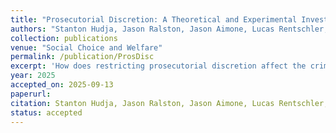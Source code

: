 ```yaml
---
title: "Prosecutorial Discretion: A Theoretical and Experimental Investigation"
authors: "Stanton Hudja, Jason Ralston, Jason Aimone, Lucas Rentschler, and Charles North"
collection: publications
venue: "Social Choice and Welfare"
permalink: /publication/ProsDisc
excerpt: 'How does restricting prosecutorial discretion affect the criminal justice system? Many legal scholars have suggested that setting a minimum plea bargain can reduce the innocence problem (i.e., reduce the number of false convictions in the criminal justice system). We develop a model of the criminal justice system to address this suggestion. We show theoretically that setting a minimum plea bargain can both reduce the innocence problem and slightly reduce crime rates. We implement this model in a laboratory experiment and find that restricting prosecutorial discretion reduces the innocence problem, but has no effect on crime rates. Additionally, we find an unintended consequence of restricting prosecutorial discretion: there is a significant decrease in the rate at which guilty individuals accept plea bargains.'
year: 2025
accepted_on: 2025-09-13 
paperurl:
citation: Stanton Hudja, Jason Ralston, Jason Aimone, Lucas Rentschler, and Charles North
status: accepted
---
```

